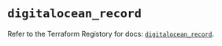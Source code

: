 # `digitalocean_record`

Refer to the Terraform Registory for docs: [`digitalocean_record`](https://registry.terraform.io/providers/digitalocean/digitalocean/2.34.0/docs/resources/record).

